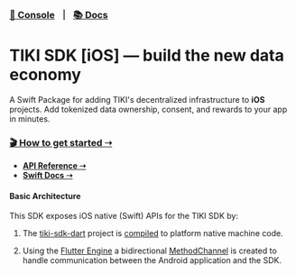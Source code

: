 ###  [🍍 Console](https://console.mytiki.com) &nbsp; ⏐ &nbsp; [📚 Docs](https://docs.mytiki.com)

# TIKI SDK [iOS] — build the new data economy

A Swift Package for adding TIKI's decentralized infrastructure to **iOS** projects. Add tokenized data ownership, consent, and rewards to your app in minutes.

### [🎬 How to get started ➝](https://docs.mytiki.com/docs/tiki-sdk-flutter-getting-started)
- **[API Reference ➝](https://docs.mytiki.com/reference/tiki-sdk-flutter-tiki-sdk-flutter-builder)**
- **[Swift Docs ➝](https://tiki-sdk-ios.docs.mytiki.com)**

#### Basic Architecture
This SDK exposes iOS native (Swift) APIs for the TIKI SDK by:

1. The [tiki-sdk-dart](https://github.com/tiki/tiki-sdk-dart) project is [compiled](https://dart.dev/overview) to platform native machine code.

2. Using the [Flutter Engine](https://github.com/flutter/engine) a bidirectional [MethodChannel](https://api.flutter.dev/flutter/services/MethodChannel-class.html) is created to handle communication between the Android application and the SDK.
